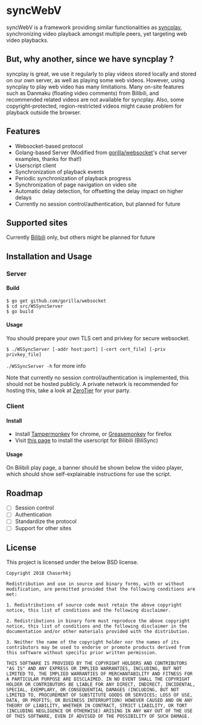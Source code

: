 
# syncWebV

syncWebV is a framework providing similar functionalities as [syncplay](http://syncplay.pl),
synchronizing video playback amongst multiple peers, yet targeting web video playbacks.

## But, why another, since we have syncplay ?

syncplay is great, we use it regularly to play videos stored locally and stored
on our own server, as well as playing some web videos. However, using syncplay
to play web video has many limitations. Many on-site features such as Danmaku
(floating video comments) from Bilibili, and recommended related videos are not
available for syncplay. Also, some copyright-protected, region-restricted videos
might cause problem for playback outside the browser.

## Features

- Websocket-based protocol
- Golang-based Server (Modified from [gorilla/websocket](https://github.com/gorilla/websocket)'s chat server examples, thanks for that!)
- Userscript client
- Synchronization of playback events
- Periodic synchronization of playback progress
- Synchronization of page navigation on video site
- Automatic delay detection, for offsetting the delay impact on higher delays
- Currently no session control/authentication, but planned for future

## Supported sites

Currently [Bilibili](https://www.bilibili.com/) only, but others might be planned
for future

## Installation and Usage

### Server

#### Build

```
$ go get github.com/gorilla/websocket
$ cd src/WSSyncServer
$ go build
```

#### Usage

You should prepare your own TLS cert and privkey for secure websocket.

```
$ ./WSSyncServer [-addr host:port] [-cert cert_file] [-priv privkey_file]
```

`./WSSyncServer -h` for more info

Note that currently no session control/authentication is implemented, this should
not be hosted publicly. A private network is recommended for hosting this, take 
a look at [ZeroTier](https://zerotier.com/) for your party.

### Client

#### Install

- Install [Tampermonkey](https://tampermonkey.net/) for chrome, or [Greasemonkey](https://addons.mozilla.org/en-US/firefox/addon/greasemonkey/) for firefox
- Visit [this page](https://github.com/chaserhkj/syncWebV/raw/master/src/BiliSync.user.js) to install the userscript for Bilibili (BiliSync)

#### Usage

On Bilibili play page, a banner should be shown below the video player, which should show self-explainable instructions for use the script.

## Roadmap

- [  ] Session control
- [  ] Authentication
- [  ] Standardize the protocol
- [  ] Support for other sites

## License

This project is licensed under the below BSD license.

```
Copyright 2018 Chaserhkj

Redistribution and use in source and binary forms, with or without modification, are permitted provided that the following conditions are met:

1. Redistributions of source code must retain the above copyright notice, this list of conditions and the following disclaimer.

2. Redistributions in binary form must reproduce the above copyright notice, this list of conditions and the following disclaimer in the documentation and/or other materials provided with the distribution.

3. Neither the name of the copyright holder nor the names of its contributors may be used to endorse or promote products derived from this software without specific prior written permission.

THIS SOFTWARE IS PROVIDED BY THE COPYRIGHT HOLDERS AND CONTRIBUTORS "AS IS" AND ANY EXPRESS OR IMPLIED WARRANTIES, INCLUDING, BUT NOT LIMITED TO, THE IMPLIED WARRANTIES OF MERCHANTABILITY AND FITNESS FOR A PARTICULAR PURPOSE ARE DISCLAIMED. IN NO EVENT SHALL THE COPYRIGHT HOLDER OR CONTRIBUTORS BE LIABLE FOR ANY DIRECT, INDIRECT, INCIDENTAL, SPECIAL, EXEMPLARY, OR CONSEQUENTIAL DAMAGES (INCLUDING, BUT NOT LIMITED TO, PROCUREMENT OF SUBSTITUTE GOODS OR SERVICES; LOSS OF USE, DATA, OR PROFITS; OR BUSINESS INTERRUPTION) HOWEVER CAUSED AND ON ANY THEORY OF LIABILITY, WHETHER IN CONTRACT, STRICT LIABILITY, OR TORT (INCLUDING NEGLIGENCE OR OTHERWISE) ARISING IN ANY WAY OUT OF THE USE OF THIS SOFTWARE, EVEN IF ADVISED OF THE POSSIBILITY OF SUCH DAMAGE.
```
